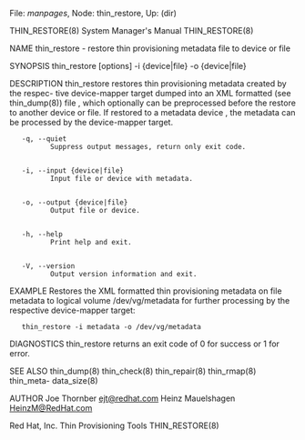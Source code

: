 File: *manpages*,  Node: thin_restore,  Up: (dir)

THIN_RESTORE(8)             System Manager's Manual            THIN_RESTORE(8)



NAME
       thin_restore  -  restore  thin  provisioning metadata file to device or
       file


SYNOPSIS
       thin_restore [options] -i {device|file} -o {device|file}


DESCRIPTION
       thin_restore restores thin provisioning metadata created by the respec-
       tive   device-mapper   target   dumped   into  an  XML  formatted  (see
       thin_dump(8)) file , which optionally can be  preprocessed  before  the
       restore  to another device or file.  If restored to a metadata device ,
       the metadata can be processed by the device-mapper target.


       -q, --quiet
              Suppress output messages, return only exit code.


       -i, --input {device|file}
              Input file or device with metadata.


       -o, --output {device|file}
              Output file or device.


       -h, --help
              Print help and exit.


       -V, --version
              Output version information and exit.


EXAMPLE
       Restores the XML formatted thin provisioning metadata on file  metadata
       to  logical  volume  /dev/vg/metadata  for  further  processing  by the
       respective device-mapper target:

       thin_restore -i metadata -o /dev/vg/metadata


DIAGNOSTICS
       thin_restore returns an exit code of 0 for success or 1 for error.


SEE ALSO
       thin_dump(8)  thin_check(8)  thin_repair(8)   thin_rmap(8)   thin_meta-
       data_size(8)


AUTHOR
       Joe Thornber <ejt@redhat.com>
       Heinz Mauelshagen <HeinzM@RedHat.com>



Red Hat, Inc.               Thin Provisioning Tools            THIN_RESTORE(8)

